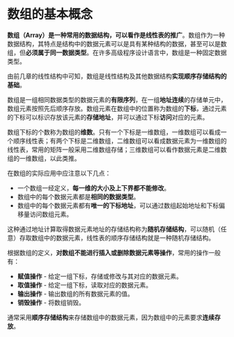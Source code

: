 # 数组的基本概念

**数组（Array）**是一种常用的数据结构，可以看作是**线性表的推广**。数组作为一种数据结构，其特点是结构中的数据元素可以是具有某种结构的数据，甚至可以是数组，但**必须属于同一数据类型**。在许多高级程序设计语言中，数组是一种固定数据类型。

由前几章的线性结构中可知，数组是线性结构及其他数据结构**实现顺序存储结构的基础**。

数组是一组相同数据类型的数据元素的**有限序列**，在一组**地址连续**的存储单元中，数组元素按照先后顺序存放。数组元素在数组中的位置称为数组的**下标**，通过元素的下标可以标识存放该元素的**存储地址**，并可以通过下标**访问**对应的元素。

数组下标的个数称为数组的**维数**。只有一个下标是一维数组，一维数组可以看成一个顺序线性表；有两个下标是二维数组，二维数组可以看成数据元素为一维数组的线性表，常用的矩阵一般采用二维数组存储；三维数组可以看作数据元素是二维数组的一维数组，以此类推。

在数组的实际应用中应注意以下几点：

- 一个数组一经定义，**每一维的大小及上下界都不能修改**。
- 数组中的每个数据元素都是**相同的数据类型**。
- 数组中的每个数据元素都有**唯一的下标地址**，可以通过数组起始地址和下标偏移量访问数组元素。

这种通过地址计算取得数据元素地址的存储结构称为**随机存储结构**，可以随机（任意）存取数组中的数据元素，线性表的顺序存储结构就是一种随机存储结构。

根据数组的定义，**对数组不能进行插入或删除数据元素等操作**，常用的操作一般有：

- **赋值操作** - 给定一组下标，存储或修改与其对应的数据元素。
- **取值操作** - 给定一组下标，读取对应的数据元素。
- **输出操作** - 输出数组的所有数据元素的值。
- **销毁操作** - 将数组销毁。

通常采用**顺序存储结构**来存储数组中的数据元素，因为数组中的元素要求**连续存放**。
